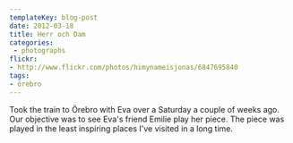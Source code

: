 ```yaml
---
templateKey: blog-post
date: 2012-03-18
title: Herr och Dam
categories:
 - photographs
flickr:
- http://www.flickr.com/photos/himynameisjonas/6847695840
tags:
- örebro
---
```

Took the train to Örebro with Eva over a Saturday a couple of weeks ago. Our objective was to see Eva's friend Emilie play her piece. The piece was played in the least inspiring places I've visited in a long time.
